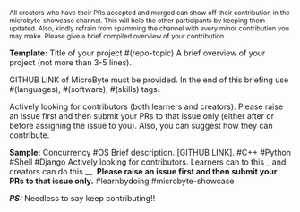 <sup>All creators who have their PRs accepted and merged can show off their contribution in the microbyte-showcase channel. This will help the other participants by keeping them updated. Also, kindly refrain from spamming the channel with every minor contribution you may make. Please give a brief compiled overview of your contribution. </sup>



**Template:**
Title of your project #(repo-topic)
A brief overview of your project (not more than 3-5 lines). 

GITHUB LINK of MicroByte must be provided. In the end of this briefing use #(languages), #(software), #(skills) tags.

Actively looking for contributors (both learners and creators). Please raise an issue first and then submit your PRs to that issue only (either after or before assigning the issue to you). Also, you can suggest how they can contribute.



**Sample:**
Concurrency #OS
Brief description. [GITHUB LINK]. #C++ #Python #Shell #Django
Actively looking for contributors. Learners can to this _ and creators can do this __. **Please raise an issue first and then submit your PRs to that issue only.**
#learnbydoing #microbyte-showcase



***PS:*** Needless to say keep contributing!!